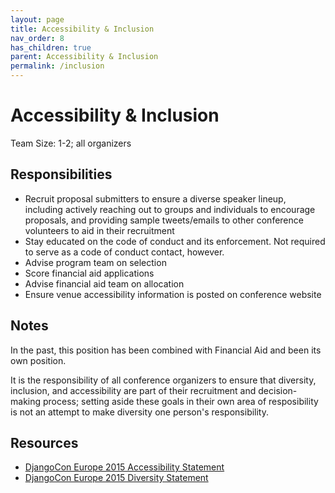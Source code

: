 ```yaml
---
layout: page
title: Accessibility & Inclusion
nav_order: 8
has_children: true
parent: Accessibility & Inclusion
permalink: /inclusion
---
```


# Accessibility & Inclusion

Team Size: 1-2; all organizers

## Responsibilities

- Recruit proposal submitters to ensure a diverse speaker lineup, including actively reaching out to groups and individuals to encourage proposals, and providing sample tweets/emails to other conference volunteers to aid in their recruitment
- Stay educated on the code of conduct and its enforcement. Not required to serve as a code of conduct contact, however.
- Advise program team on selection
- Score financial aid applications
- Advise financial aid team on allocation
- Ensure venue accessibility information is posted on conference website

## Notes

In the past, this position has been combined with Financial Aid and been its own position.

It is the responsibility of all conference organizers to ensure that diversity, inclusion, and accessibility are part of their recruitment and decision-making process; setting aside these goals in their own area of resposibility is not an attempt to make diversity one person's responsibility.

## Resources

- [DjangoCon Europe 2015 Accessibility Statement](http://2015.djangocon.eu/welcome/accessibility/)
- [DjangoCon Europe 2015 Diversity Statement](http://2015.djangocon.eu/welcome/diversity/)
